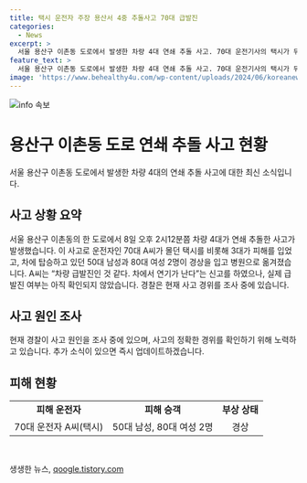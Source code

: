 ```yaml
---
title: 택시 운전자 주장 용산서 4중 추돌사고 70대 급발진
categories:
  - News
excerpt: >
  서울 용산구 이촌동 도로에서 발생한 차량 4대 연쇄 추돌 사고. 70대 운전기사의 택시가 뒤에서 차를 들이받아 4대가 충돌. 50대 남성과 80대 여성 2명이 경상을 입고 병원으로 옮겨졌으며, 운전기사는 급발진 주장 중. 경찰은 사고 경위 조사 중.
feature_text: >
  서울 용산구 이촌동 도로에서 발생한 차량 4대 연쇄 추돌 사고. 70대 운전기사의 택시가 뒤에서 차를 들이받아 4대가 충돌. 50대 남성과 80대 여성 2명이 경상을 입고 병원으로 옮겨졌으며, 운전기사는 급발진 주장 중. 경찰은 사고 경위 조사 중.
image: 'https://www.behealthy4u.com/wp-content/uploads/2024/06/koreanews.jpg'
---
```


<p><img src="https://www.behealthy4u.com/wp-content/uploads/2024/06/koreanews.jpg" alt="info 속보" /></p>

<h1>용산구 이촌동 도로 연쇄 추돌 사고 현황</h1>

<p data-ke-size="size16">서울 용산구 이촌동 도로에서 발생한 차량 4대의 연쇄 추돌 사고에 대한 최신 소식입니다.</p>

<h2 data-ke-size="size26">사고 상황 요약</h2>

<p data-ke-size="size16">서울 용산구 이촌동의 한 도로에서 8일 오후 2시12분쯤 차량 4대가 연쇄 추돌한 사고가 발생했습니다. 이 사고로 운전자인 70대 A씨가 몰던 택시를 비롯해 3대가 피해를 입었고, 차에 탑승하고 있던 50대 남성과 80대 여성 2명이 경상을 입고 병원으로 옮겨졌습니다. A씨는 “차량 급발진인 것 같다. 차에서 연기가 난다”는 신고를 하였으나, 실제 급발진 여부는 아직 확인되지 않았습니다. 경찰은 현재 사고 경위를 조사 중에 있습니다.</p>

<h2 data-ke-size="size26">사고 원인 조사</h2>

<p data-ke-size="size16">현재 경찰이 사고 원인을 조사 중에 있으며, 사고의 정확한 경위를 확인하기 위해 노력하고 있습니다. 추가 소식이 있으면 즉시 업데이트하겠습니다.</p>

<h2 data-ke-size="size26">피해 현황</h2>

<table>
<tbody>
<tr>
<td style="text-align: center; height: 17px;"><b>피해 운전자</b></td>
<td style="text-align: center; height: 17px;"><b>피해 승객</b></td>
<td style="text-align: center; height: 17px;"><b>부상 상태</b></td>
</tr>
<tr>
<td style="text-align: center; height: 17px;">70대 운전자 A씨(택시)</td>
<td style="text-align: center; height: 17px;">50대 남성, 80대 여성 2명</td>
<td style="text-align: center; height: 17px;">경상</td>
</tr>
</tbody>
</table>

<p data-ke-size="size16">&nbsp;</p>
생생한 뉴스, <a href="https://qoogle.tistory.com" rel="dofollow">qoogle.tistory.com</a>


